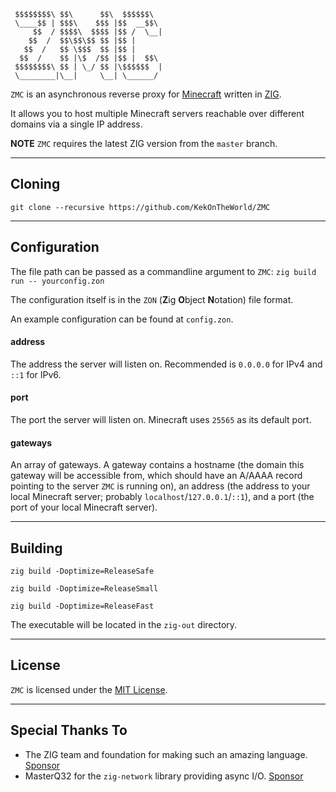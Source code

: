 ```
 $$$$$$$$\ $$\      $$\  $$$$$$\
 \____$$ | $$$\    $$$ |$$  __$$\
     $$  / $$$$\  $$$$ |$$ /  \__|
    $$  /  $$\$$\$$ $$ |$$ |
   $$  /   $$ \$$$  $$ |$$ |
  $$  /    $$ |\$  /$$ |$$ |  $$\
 $$$$$$$$\ $$ | \_/ $$ |\$$$$$$  |
 \________|\__|     \__| \______/
```

`ZMC` is an asynchronous reverse proxy for [Minecraft](https://minecraft.net) written in [ZIG](https://ziglang.org).

It allows you to host multiple Minecraft servers reachable over different domains via a single IP address.

**NOTE** `ZMC` requires the latest ZIG version from the `master` branch.

<hr>

## Cloning

`git clone --recursive https://github.com/KekOnTheWorld/ZMC`

<hr>

## Configuration

The file path can be passed as a commandline argument to `ZMC`: `zig build run -- yourconfig.zon`

The configuration itself is in the `ZON` (**Z**ig **O**bject **N**otation) file format.

An example configuration can be found at `config.zon`.

#### address

The address the server will listen on. Recommended is `0.0.0.0` for IPv4 and `::1` for IPv6.

#### port

The port the server will listen on. Minecraft uses `25565` as its default port.

#### gateways

An array of gateways. A gateway contains a hostname (the domain this gateway will be accessible from, which
should have an A/AAAA record pointing to the server `ZMC` is running on), an address (the address to your
local Minecraft server; probably `localhost`/`127.0.0.1`/`::1`), and a port (the port of your local
Minecraft server).

<hr>

## Building

`zig build -Doptimize=ReleaseSafe`

`zig build -Doptimize=ReleaseSmall`

`zig build -Doptimize=ReleaseFast`

The executable will be located in the `zig-out` directory.

<hr>

## License

`ZMC` is licensed under the [MIT License](https://github.com/KekOnTheWorld/ZMC/blob/main/LICENSE).

<hr>

## Special Thanks To

- The ZIG team and foundation for making such an amazing language. [Sponsor](https://github.com/sponsors/ziglang)
- MasterQ32 for the `zig-network` library providing async I/O. [Sponsor](https://github.com/sponsors/MasterQ32)
